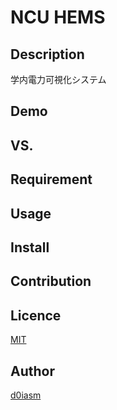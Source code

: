 NCU HEMS
====

## Description

学内電力可視化システム

## Demo

## VS.

## Requirement

## Usage

## Install

## Contribution

## Licence

[MIT](https://github.com/tcnksm/tool/blob/master/LICENCE)

## Author

[d0iasm](https://github.com/d0iasm)
